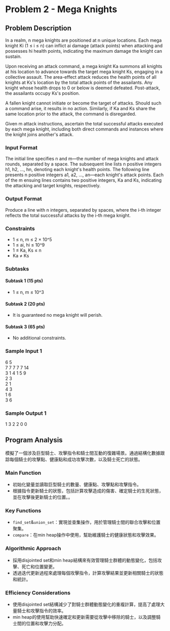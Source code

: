 # Problem 2 - Mega Knights

## Problem Description
In a realm, n mega knights are positioned at n unique locations. Each mega knight Ki (1 ≤ i ≤ n) can inflict ai damage (attack points) when attacking and possesses hi health points, indicating the maximum damage the knight can sustain.

Upon receiving an attack command, a mega knight Ka summons all knights at his location to advance towards the target mega knight Ks, engaging in a collective assault. The area-effect attack reduces the health points of all knights at Ks's location by the total attack points of the assailants. Any knight whose health drops to 0 or below is deemed defeated. Post-attack, the assailants occupy Ks's position.

A fallen knight cannot initiate or become the target of attacks. Should such a command arise, it results in no action. Similarly, if Ka and Ks share the same location prior to the attack, the command is disregarded.

Given m attack instructions, ascertain the total successful attacks executed by each mega knight, including both direct commands and instances where the knight joins another's attack.

### Input Format
The initial line specifies n and m—the number of mega knights and attack rounds, separated by a space. The subsequent line lists n positive integers h1, h2, ..., hn, denoting each knight's health points. The following line presents n positive integers a1, a2, ..., an—each knight's attack points. Each of the m ensuing lines contains two positive integers, Ka and Ks, indicating the attacking and target knights, respectively.

### Output Format
Produce a line with n integers, separated by spaces, where the i-th integer reflects the total successful attacks by the i-th mega knight.

### Constraints
- 1 ≤ n, m ≤ 2 × 10^5
- 1 ≤ ai, hi ≤ 10^9
- 1 ≤ Ka, Ks ≤ n
- Ka ≠ Ks

### Subtasks

#### Subtask 1 (15 pts)
- 1 ≤ n, m ≤ 10^3
#### Subtask 2 (20 pts)
- It is guaranteed no mega knight will perish.
#### Subtask 3 (65 pts)
- No additional constraints.

### Sample Input 1
6 5  
7 7 7 7 7 14   
3 1 4 1 5 9   
2 3  
2 1  
4 3  
1 6  
3 6  

### Sample Output 1
1 3 2 2 0 0

## Program Analysis

模擬了一個涉及巨型騎士、攻擊指令和騎士間互動的復雜場景。通過結構化數據跟踪每個騎士的攻擊點、健康點和成功攻擊次數，以及騎士死亡的狀態。

### Main Function
- 初始化變量並讀取巨型騎士的數量、健康點、攻擊點和攻擊指令。
- 根據指令更新騎士的狀態，包括計算攻擊造成的傷害、確定騎士的生死狀態，並在攻擊後更新騎士的位置。。

### Key Functions
- `find_set`&`union_set`：實現並查集操作，用於管理騎士間的聯合攻擊和位置聚集。
- `compare`：在min heap操作中使用，幫助維護騎士的健康狀態和攻擊效果。

### Algorithmic Approach

- 採用disjointed set和min heap結構來有效管理騎士群體的動態變化，包括攻擊、死亡和位置變更。
- 透過迭代更新過程來處理每個攻擊指令，計算攻擊結果並更新相關騎士的狀態和統計。

### Efficiency Considerations
- 使用disjointed set結構減少了對騎士群體動態變化的重複計算，提高了處理大量騎士和攻擊指令的效率。
- min heap的使用幫助快速確定和更新需要從攻擊中移除的騎士，以及調整騎士間的位置和攻擊力分配。